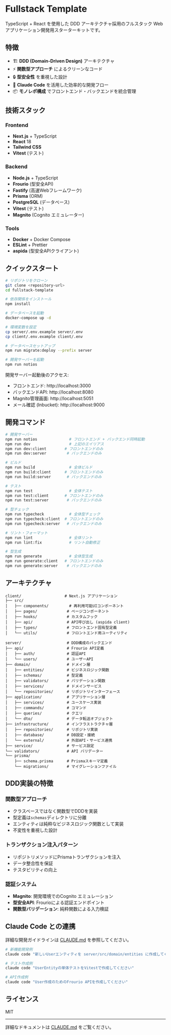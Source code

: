 # Fullstack Template

TypeScript + React を使用した DDD アーキテクチャ採用のフルスタック Web アプリケーション開発用スターターキットです。

## 特徴

- 🏗️ **DDD (Domain-Driven Design)** アーキテクチャ
- ⚡ **関数型アプローチ** によるクリーンなコード
- 🔒 **型安全性** を重視した設計
- 🚀 **Claude Code** を活用した効率的な開発フロー
- 📦 **モノレポ構成** でフロントエンド・バックエンドを統合管理

## 技術スタック

### Frontend
- **Next.js** + TypeScript
- **React** 18
- **Tailwind CSS**
- **Vitest** (テスト)

### Backend
- **Node.js** + TypeScript
- **Frourio** (型安全API)
- **Fastify** (高速Webフレームワーク)
- **Prisma** (ORM)
- **PostgreSQL** (データベース)
- **Vitest** (テスト)
- **Magnito** (Cognito エミュレーター)

### Tools
- **Docker** + Docker Compose
- **ESLint** + Prettier
- **aspida** (型安全APIクライアント)

## クイックスタート

```bash
# リポジトリをクローン
git clone <repository-url>
cd fullstack-template

# 依存関係をインストール
npm install

# データベースを起動
docker-compose up -d

# 環境変数を設定
cp server/.env.example server/.env
cp client/.env.example client/.env

# データベースセットアップ
npm run migrate:deploy --prefix server

# 開発サーバーを起動
npm run notios
```

開発サーバー起動後のアクセス:
- フロントエンド: http://localhost:3000
- バックエンドAPI: http://localhost:8080
- Magnito管理画面: http://localhost:5051
- メール確認 (Inbucket): http://localhost:9000

## 開発コマンド

```bash
# 開発サーバー
npm run notios              # フロントエンド + バックエンド同時起動
npm run dev                 # 上記のエイリアス
npm run dev:client        # フロントエンドのみ
npm run dev:server         # バックエンドのみ

# ビルド
npm run build               # 全体ビルド
npm run build:client      # フロントエンドのみ
npm run build:server       # バックエンドのみ

# テスト
npm run test                # 全体テスト
npm run test:client       # フロントエンドのみ
npm run test:server        # バックエンドのみ

# 型チェック
npm run typecheck           # 全体型チェック
npm run typecheck:client  # フロントエンドのみ
npm run typecheck:server   # バックエンドのみ

# リント・フォーマット
npm run lint                # 全体リント
npm run lint:fix            # リント自動修正

# 型生成
npm run generate            # 全体型生成
npm run generate:client   # フロントエンドのみ
npm run generate:server    # バックエンドのみ
```

## アーキテクチャ

```
client/                   # Next.js アプリケーション
├── src/
│   ├── components/         # 再利用可能UIコンポーネント
│   ├── pages/             # ページコンポーネント
│   ├── hooks/             # カスタムフック
│   ├── api/               # API呼び出し (aspida client)
│   ├── types/             # フロントエンド固有型定義
│   └── utils/             # フロントエンド用ユーティリティ

server/                    # DDD構成のバックエンド
├── api/                   # Frourio API定義
│   ├── auth/              # 認証API
│   └── users/             # ユーザーAPI
├── domain/                # ドメイン層
│   ├── entities/          # ビジネスロジック関数
│   ├── schemas/           # 型定義
│   ├── validators/        # バリデーション関数
│   ├── services/          # ドメインサービス
│   └── repositories/      # リポジトリインターフェース
├── application/           # アプリケーション層
│   ├── services/          # ユースケース実装
│   ├── commands/          # コマンド
│   ├── queries/           # クエリ
│   └── dto/               # データ転送オブジェクト
├── infrastructure/        # インフラストラクチャ層
│   ├── repositories/      # リポジトリ実装
│   ├── database/          # DB設定・接続
│   └── external/          # 外部API・サービス連携
├── service/               # サービス設定
└── validators/            # API バリデーター
└── prisma/
    ├── schema.prisma      # Prismaスキーマ定義
    └── migrations/        # マイグレーションファイル
```

## DDD実装の特徴

### 関数型アプローチ
- クラスベースではなく関数型でDDDを実装
- 型定義は`schemas`ディレクトリに分離
- エンティティは純粋なビジネスロジック関数として実装
- 不変性を重視した設計

### トランザクション注入パターン
- リポジトリメソッドにPrismaトランザクションを注入
- データ整合性を保証
- テスタビリティの向上

### 認証システム
- **Magnito**: 開発環境でのCognito エミュレーション
- **型安全API**: Frourioによる認証エンドポイント
- **関数型バリデーション**: 純粋関数による入力検証

## Claude Code との連携

詳細な開発ガイドラインは [CLAUDE.md](./CLAUDE.md) を参照してください。

```bash
# 新機能開発例
claude code "新しいUserエンティティを server/src/domain/entities に作成してください"

# テスト作成例  
claude code "UserEntityの単体テストをVitestで作成してください"

# API作成例
claude code "User作成のためのFrourio APIを作成してください"
```

## ライセンス

MIT

---

詳細なドキュメントは [CLAUDE.md](./CLAUDE.md) をご覧ください。